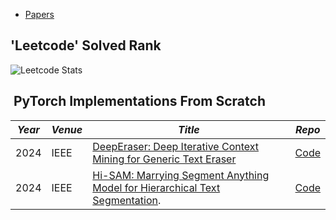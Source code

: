 

- [Papers](#papers)

## 'Leetcode' Solved Rank

![Leetcode Stats](https://leetcard.jacoblin.cool/w25536?theme=light)

##  PyTorch Implementations From Scratch

| ***Year*** | ***Venue*** | ***Title***                                                                                                     | ***Repo***                                       |
| ---------- | ----------- | --------------------------------------------------------------------------------------------------------------- | ------------------------------------------------ |
| 2024       | IEEE        | [DeepEraser: Deep Iterative Context Mining for Generic Text Eraser](https://arxiv.org/abs/2402.19108)           | [Code](https://github.com/fh2019ustc/DeepEraser) |
| 2024       | IEEE        | [Hi-SAM: Marrying Segment Anything Model for Hierarchical Text Segmentation](https://arxiv.org/abs/2401.17904). | [Code](https://github.com/ymy-k/Hi-SAM)          |

